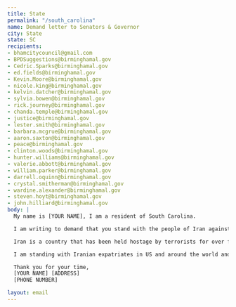 ```yaml
---
title: State
permalink: "/south_carolina"
name: Demand letter to Senators & Governor
city: State
state: SC
recipients:
- bhamcitycouncil@gmail.com
- BPDSuggestions@birminghamal.gov
- Cedric.Sparks@birminghamal.gov
- ed.fields@birminghamal.gov
- Kevin.Moore@birminghamal.gov
- nicole.king@birminghamal.gov
- kelvin.datcher@birminghamal.gov
- sylvia.bowen@birminghamal.gov
- rick.journey@birminghamal.gov
- chanda.temple@birminghamal.gov
- justice@birminghamal.gov
- lester.smith@birminghamal.gov
- barbara.mcgrue@birminghamal.gov
- aaron.saxton@birminghamal.gov
- peace@birminghamal.gov
- clinton.woods@birminghamal.gov
- hunter.williams@birminghamal.gov
- valerie.abbott@birminghamal.gov
- william.parker@birminghamal.gov
- darrell.oquinn@birminghamal.gov
- crystal.smitherman@birminghamal.gov
- wardine.alexander@birminghamal.gov
- steven.hoyt@birminghamal.gov
- john.hilliard@birminghamal.gov
body: |
  My name is [YOUR NAME], I am a resident of South Carolina.

  I am writing to demand that you stand with the people of Iran against the regime of the Islamic Republic. In the past, Western governments have paid lip service to solidarity with the people of Iran, but in the next breath, they have allowed regime officials to immigrate to western countries with millions of dollars of stolen money to live lives of luxury; they have, directly or indirectly through intermediaries, made deals with the Islamic Republic that have led to its sustenance.

  Iran is a country that has been held hostage by terrorists for over four decades. This regime is the number one state sponsor of terrorism in the Middle East. They have shot down passenger planes as a political maneuver. They regularly use torture and sadism as a means to maintain their grip on power. It is an outrage that all members of the regime apparatus are not recognized as terrorists, that deals continue to be made with them via backchannels, and that the support for the brave people of Iran has stopped at mere statements.

  I am standing with Iranian expatriates in US and around the world and with the the millions of Iranians who are bravely facing this regime on their streets. I demand that South Carolina meaningfully do the same by formally recognizing the Islamic Republic as an illegitimate government and the Islamic Revolutionary Guards Corps as a terrorist organization.  Further, I demand that, as a representative of the people of South Carolina, you publicly declare your refusal to engage in any capacity with the Islamic Republic or its current or former officials.

  Thank you for your time,
  [YOUR NAME] [ADDRESS]
  [PHONE NUMBER]

layout: email
---
```


